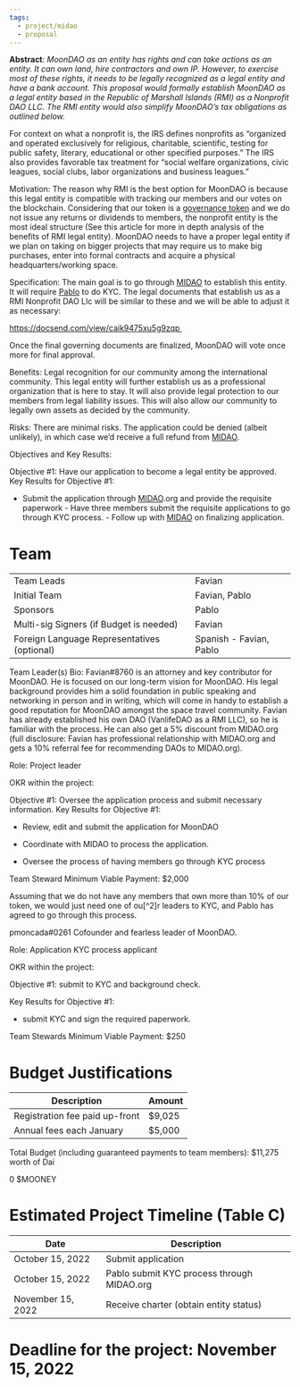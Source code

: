 ```yaml
---
tags:
  - project/midao
  - proposal
---
```

**Abstract**: *MoonDAO as an entity has rights and can take actions as an entity. It can own land, hire contractors and own IP. However, to exercise most of these rights, it needs to be legally recognized as a legal entity and have a bank account. This proposal would formally establish MoonDAO as a legal entity based in the Republic of Marshall Islands (RMI) as a Nonprofit DAO LLC. The RMI entity would also simplify MoonDAO’s tax obligations as outlined below.* 

For context on what a nonprofit is, the IRS defines nonprofits as “organized and operated exclusively for religious, charitable, scientific, testing for public safety, literary, educational or other specified purposes.” The IRS also provides favorable tax treatment for “social welfare organizations, civic leagues, social clubs, labor organizations and business leagues.” 

Motivation: The reason why RMI is the best option for MoonDAO is because this legal entity is compatible with tracking our members and our votes on the blockchain. Considering that our token is a [governance token](Governance%20Tokens.md) and we do not issue any returns or dividends to members, the nonprofit entity is the most ideal structure (See this article for more in depth analysis of the benefits of RMI legal entity). MoonDAO needs to have a proper legal entity if we plan on taking on bigger projects that may require us to make big purchases, enter into formal contracts and acquire a physical headquarters/working space. 

Specification: The main goal is to go through [MIDAO](MIDAO.md) to establish this entity. It will require [Pablo](@pmoncada.md) to do KYC. The legal documents that establish us as a RMI Nonprofit DAO Llc will be similar to these and we will be able to adjust it as necessary: 

https://docsend.com/view/caik9475xu5g9zqp 

Once the final governing documents are finalized, MoonDAO will vote once more for final approval. 

Benefits: Legal recognition for our community among the international community. This legal entity will further establish us as a professional organization that is here to stay. It will also provide legal protection to our members from legal liability issues. This will also allow our community to legally own assets as decided by the community. 

Risks: There are minimal risks. The application could be denied (albeit unlikely), in which case we’d receive a full refund from [MIDAO](MIDAO.md).

Objectives and Key Results: 

Objective #1: Have our application to become a legal entity be approved. Key Results for Objective #1: 

- Submit the application through [MIDAO](MIDAO.md).org and provide the requisite paperwork - Have three members submit the requisite applications to go through KYC process. - Follow up with [MIDAO](MIDAO.md) on finalizing application. 

# Team

|   |   |
|---|---|
|Team Leads|Favian|
|Initial Team|Favian, Pablo|
|Sponsors|Pablo|
|Multi-sig Signers (if Budget is needed)|Favian|
|Foreign Language Representatives (optional)|Spanish - Favian, Pablo|

Team Leader(s) Bio: Favian#8760 is an attorney and key contributor for MoonDAO. He is focused on our long-term vision for MoonDAO. His legal background provides him a solid foundation in public speaking and networking in person and in writing, which will come in handy to establish a good reputation for MoonDAO amongst the space travel community. Favian has already established his own DAO (VanlifeDAO as a RMI LLC), so he is familiar with the process. He can also get a 5% discount from MIDAO.org (full disclosure: Favian has professional relationship with MIDAO.org and gets a 10% referral fee for recommending DAOs to MIDAO.org). 

Role: Project leader 

OKR within the project: 

Objective #1: Oversee the application process and submit necessary information. Key Results for Objective #1: 

- Review, edit and submit the application for MoonDAO 

- Coordinate with MIDAO to process the application. 

- Oversee the process of having members go through KYC process

Team Steward Minimum Viable Payment: $2,000 

Assuming that we do not have any members that own more than 10% of our token, we would just need one of ou[^2]r leaders to KYC, and Pablo has agreed to go through this process. 

pmoncada#0261 Cofounder and fearless leader of MoonDAO. 

Role: Application KYC process applicant 

OKR within the project: 

Objective #1: submit to KYC and background check. 

Key Results for Objective #1: 

- submit KYC and sign the required paperwork. 

Team Stewards Minimum Viable Payment: $250 

# Budget Justifications 

|Description|Amount|
|---|---|
|Registration fee paid up-front|$9,025|
|Annual fees each January|$5,000|

Total Budget (including guaranteed payments to team members): $11,275 worth of Dai 

0 $MOONEY 

# Estimated Project Timeline (Table C)

|Date|Description|
|---|---|
|October 15, 2022|Submit application|
|October 15, 2022|Pablo submit KYC process through MIDAO.org|
|November 15, 2022|Receive charter (obtain entity status)|

# Deadline for the project: November 15, 2022